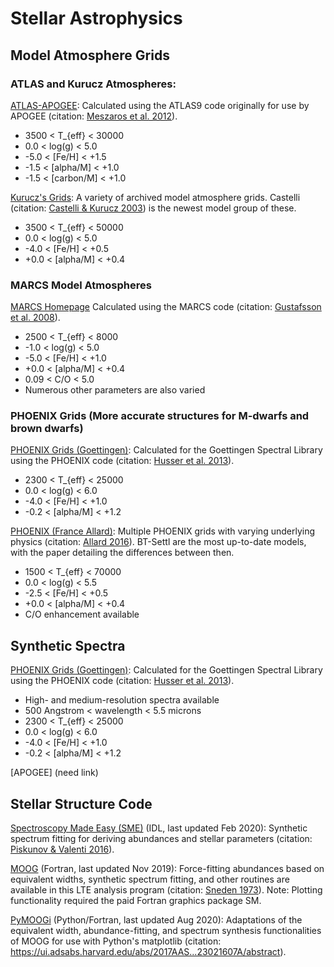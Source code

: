 # Stellar Astrophysics

## Model Atmosphere Grids

### ATLAS and Kurucz Atmospheres:

[ATLAS-APOGEE](http://research.iac.es/proyecto/ATLAS-APOGEE/): Calculated using the ATLAS9 code originally for use by APOGEE (citation: [Meszaros et al. 2012](https://ui.adsabs.harvard.edu/abs/2012AJ....144..120M/abstract)).
-  3500 < T_{eff} < 30000
-  0.0 < log(g) < 5.0
-  -5.0 < [Fe/H] < +1.5
-  -1.5 < [alpha/M] < +1.0
-  -1.5 < [carbon/M] < +1.0


[Kurucz's Grids](http://kurucz.harvard.edu/grids.html): A variety of archived model atmosphere grids. Castelli (citation: [Castelli & Kurucz 2003](https://ui.adsabs.harvard.edu/abs/2003IAUS..210P.A20C/abstract)) is the newest model group of these.
- 3500 < T_{eff} < 50000
- 0.0 < log(g) < 5.0
- -4.0 < [Fe/H] < +0.5
- +0.0 < [alpha/M] < +0.4


### MARCS Model Atmospheres
[MARCS Homepage](https://marcs.astro.uu.se/index.php) Calculated using the MARCS code (citation: [Gustafsson et al. 2008](https://ui.adsabs.harvard.edu/abs/2008A%26A...486..951G/abstract)).
- 2500 < T_{eff} < 8000
- -1.0 < log(g) < 5.0
- -5.0 < [Fe/H] < +1.0
- +0.0 < [alpha/M] < +0.4
- 0.09 < C/O < 5.0
- Numerous other parameters are also varied


### PHOENIX Grids (More accurate structures for M-dwarfs and brown dwarfs)
[PHOENIX Grids (Goettingen)](https://phoenix.astro.physik.uni-goettingen.de/?page_id=109): Calculated for the Goettingen Spectral Library using the PHOENIX code (citation: [Husser et al. 2013](https://ui.adsabs.harvard.edu/abs/2013A%26A...553A...6H/abstract)).
- 2300 < T_{eff} < 25000
- 0.0 < log(g) < 6.0
- -4.0 < [Fe/H] < +1.0
- -0.2 < [alpha/M] < +1.2


[PHOENIX (France Allard)](https://phoenix.ens-lyon.fr/simulator-jsf22-26/index.faces): Multiple PHOENIX grids with varying underlying physics (citation: [Allard 2016](https://ui.adsabs.harvard.edu/abs/2016sf2a.conf..223A/abstract)). BT-Settl are the most up-to-date models, with the paper detailing the differences between then.
- 1500 < T_{eff} < 70000
- 0.0 < log(g) < 5.5
- -2.5 < [Fe/H] < +0.5
- +0.0 < [alpha/M] < +0.4
- C/O enhancement available

## Synthetic Spectra
[PHOENIX Grids (Goettingen)](https://phoenix.astro.physik.uni-goettingen.de/?page_id=10): Calculated for the Goettingen Spectral Library using the PHOENIX code (citation: [Husser et al. 2013](https://ui.adsabs.harvard.edu/abs/2013A%26A...553A...6H/abstract)).
- High- and medium-resolution spectra available
- 500 Angstrom < wavelength < 5.5 microns
- 2300 < T_{eff} < 25000
- 0.0 < log(g) < 6.0
- -4.0 < [Fe/H] < +1.0
- -0.2 < [alpha/M] < +1.2

[APOGEE] (need link)

## Stellar Structure Code
[Spectroscopy Made Easy (SME)](https://www.stsci.edu/~valenti/sme.html) (IDL, last updated Feb 2020): Synthetic spectrum fitting for deriving abundances and stellar parameters (citation: [Piskunov & Valenti 2016](https://ui.adsabs.harvard.edu/abs/2017A%26A...597A..16P/abstract)).

[MOOG](http://www.as.utexas.edu/~chris/moog.html) (Fortran, last updated Nov 2019): Force-fitting abundances based on equivalent widths, synthetic spectrum fitting, and other routines are available in this LTE analysis program (citation: [Sneden 1973](https://ui.adsabs.harvard.edu/abs/1973ApJ...184..839S/abstract)). Note: Plotting functionality required the paid Fortran graphics package SM. 

[PyMOOGi](https://github.com/madamow/pymoogi) (Python/Fortran, last updated Aug 2020): Adaptations of the equivalent width, abundance-fitting, and spectrum synthesis functionalities of MOOG for use with Python's matplotlib (citation: https://ui.adsabs.harvard.edu/abs/2017AAS...23021607A/abstract).
